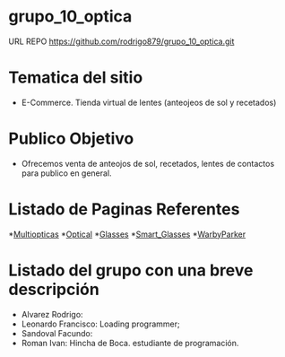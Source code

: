 # grupo_10_optica

URL REPO https://github.com/rodrigo879/grupo_10_optica.git

# Tematica del sitio
- E-Commerce. Tienda virtual de lentes (anteojeos de sol y recetados)

# Publico Objetivo
- Ofrecemos venta de anteojos de sol, recetados, lentes de contactos para publico en general.

# Listado de Paginas Referentes
*[Multiopticas](https://multiopticas.com.ar/)
*[Optical](https://www.tiendadelentes.com.ar/)
*[Glasses](https://www.glasses.com/)
*[Smart_Glasses](https://www.smartbuyglasses.com.ar/)
*[WarbyParker](https://www.warbyparker.com/)

# Listado del grupo con una breve descripción
* Alvarez Rodrigo:
* Leonardo Francisco: Loading programmer;
* Sandoval Facundo:
* Roman Ivan: Hincha de Boca. estudiante de programación.
